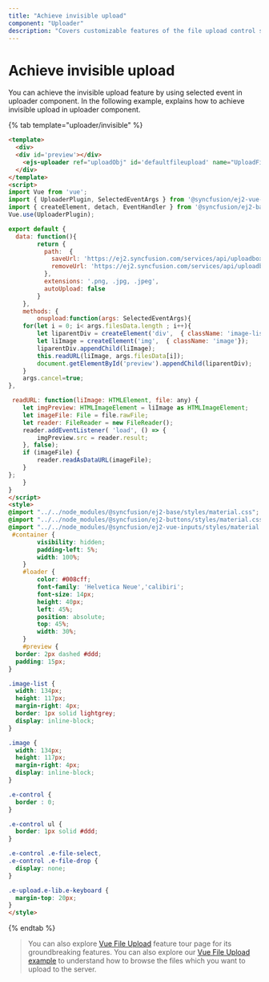 ```yaml
---
title: "Achieve invisible upload"
component: "Uploader"
description: "Covers customizable features of the file upload control such as a preview image, invisible upload, progress bar, sort the file list and more."
---
```


# Achieve invisible upload

You can achieve the invisible upload feature by using selected event in uploader component. In the
following example, explains how to achieve invisible upload in uploader component.

{% tab template="uploader/invisible" %}

```html
<template>
  <div>
  <div id='preview'></div>
    <ejs-uploader ref="uploadObj" id='defaultfileupload' name="UploadFiles" :selected = "onupload" :autoUpload= "autoUpload" :asyncSettings= "path" :allowedExtensions = "extensions" ></ejs-uploader>
  </div>
</template>
<script>
import Vue from 'vue';
import { UploaderPlugin, SelectedEventArgs } from '@syncfusion/ej2-vue-inputs';
import { createElement, detach, EventHandler } from '@syncfusion/ej2-base';
Vue.use(UploaderPlugin);

export default {
  data: function(){
        return {
          path:  {
            saveUrl: 'https://ej2.syncfusion.com/services/api/uploadbox/Save',
            removeUrl: 'https://ej2.syncfusion.com/services/api/uploadbox/Remove'
          },
          extensions: '.png, .jpg, .jpeg',
          autoUpload: false
        }
    },
    methods: {
        onupload:function(args: SelectedEventArgs){
    for(let i = 0; i< args.filesData.length ; i++){
        let liparentDiv = createElement('div',  { className: 'image-list'});
        let liImage = createElement('img',  { className: 'image'});
        liparentDiv.appendChild(liImage);
        this.readURL(liImage, args.filesData[i]);
        document.getElementById('preview').appendChild(liparentDiv);
    }
    args.cancel=true;
},

 readURL: function(liImage: HTMLElement, file: any) {
    let imgPreview: HTMLImageElement = liImage as HTMLImageElement;
    let imageFile: File = file.rawFile;
    let reader: FileReader = new FileReader();
    reader.addEventListener( 'load', () => {
        imgPreview.src = reader.result;
    }, false);
    if (imageFile) {
        reader.readAsDataURL(imageFile);
    }
};
    }
}
</script>
<style>
@import "../../node_modules/@syncfusion/ej2-base/styles/material.css";
@import "../../node_modules/@syncfusion/ej2-buttons/styles/material.css";
@import "../../node_modules/@syncfusion/ej2-vue-inputs/styles/material.css";
 #container {
        visibility: hidden;
        padding-left: 5%;
        width: 100%;
    }
    #loader {
        color: #008cff;
        font-family: 'Helvetica Neue','calibiri';
        font-size: 14px;
        height: 40px;
        left: 45%;
        position: absolute;
        top: 45%;
        width: 30%;
    }
    #preview {
  border: 2px dashed #ddd;
  padding: 15px;
}

.image-list {
  width: 134px;
  height: 117px;
  margin-right: 4px;
  border: 1px solid lightgrey;
  display: inline-block;
}

.image {
  width: 134px;
  height: 117px;
  margin-right: 4px;
  display: inline-block;
}

.e-control {
  border : 0;
}

.e-control ul {
  border: 1px solid #ddd;
}

.e-control .e-file-select,
.e-control .e-file-drop {
  display: none;
}

.e-upload.e-lib.e-keyboard {
  margin-top: 20px;
}
</style>
```

{% endtab %}

>You can also explore [Vue File Upload](https://www.syncfusion.com/vue-ui-components/vue-file-upload) feature tour page for its groundbreaking features. You can also explore our [Vue File Upload example](https://ej2.syncfusion.com/vue/demos/#/material/uploader/default.html) to understand how to browse the files which you want to upload to the server.
